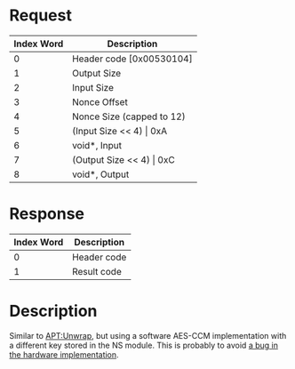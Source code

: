 # Request

| Index Word | Description                 |
|------------|-----------------------------|
| 0          | Header code \[0x00530104\]  |
| 1          | Output Size                 |
| 2          | Input Size                  |
| 3          | Nonce Offset                |
| 4          | Nonce Size (capped to 12)   |
| 5          | (Input Size \<\< 4) \| 0xA  |
| 6          | void\*, Input               |
| 7          | (Output Size \<\< 4) \| 0xC |
| 8          | void\*, Output              |

# Response

| Index Word | Description |
|------------|-------------|
| 0          | Header code |
| 1          | Result code |

# Description

Similar to [<APT:Unwrap>](APT:Unwrap "wikilink"), but using a software
AES-CCM implementation with a different key stored in the NS module.
This is probably to avoid [a bug in the hardware
implementation](AES_Registers#CCM_mode_pitfall "wikilink").